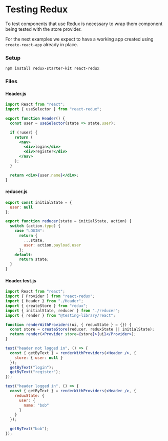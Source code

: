 # Testing Redux

To test components that use Redux is necessary to wrap them component being tested with the store provider.

For the next examples we expect to have a working app created using `create-react-app` already in place.

### Setup

`npm install redux-starter-kit react-redux`

### Files

#### Header.js

```jsx
import React from "react";
import { useSelector } from "react-redux";

export function Header() {
  const user = useSelector(state => state.user);

  if (!user) {
    return (
      <nav>
        <div>login</div>
        <div>register</div>
      </nav>
    );
  }

  return <div>{user.name}</div>;
}
```

#### reducer.js

```js
export const initialState = {
  user: null
};

export function reducer(state = initialState, action) {
  switch (action.type) {
    case "LOGIN":
      return {
        ...state,
        user: action.payload.user
      };
    default:
      return state;
  }
}
```

#### Header.test.js

```jsx
import React from "react";
import { Provider } from "react-redux";
import { Header } from "./Header";
import { createStore } from "redux";
import { initialState, reducer } from "./reducer";
import { render } from "@testing-library/react";

function renderWithProviders(ui, { reduxState } = {}) {
  const store = createStore(reducer, reduxState || initialState);
  return render(<Provider store={store}>{ui}</Provider>);
}

test("header not logged in", () => {
  const { getByText } = renderWithProviders(<Header />, {
    store: { user: null }
  });
  getByText("login");
  getByText("register");
});

test("header logged in", () => {
  const { getByText } = renderWithProviders(<Header />, {
    reduxState: {
      user: {
        name: "bob"
      }
    }
  });

  getByText("bob");
});
```
